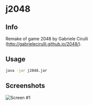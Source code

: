 # j2048

## Info

Remake of game 2048 by Gabriele Cirulli (http://gabrielecirulli.github.io/2048/).

## Usage

```sh
java -jar j2048.jar
```

## Screenshots

![Screen #1](https://raw.githubusercontent.com/GameFX/j2048/master/screen.png)
